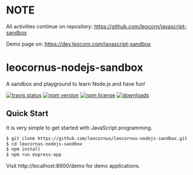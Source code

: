 # NOTE

All activities continue on repository: https://github.com/leocorn/javascript-sandbox

Demo page on: https://dev.leocorn.com/javascript-sandbox

# leocornus-nodejs-sandbox

A sandbox and playground to learn Node.js and have fun!

[![travis status][travis-image]][travis-url] [![npm version][npm-image]][npm-url] [![npm license][license-image]][npm-url] [![downloads][downloads-image]][npm-url]

## Quick Start

It is very simple to get started with JavaScript programming.

```bash
$ git clone https://github.com/leocornus/leocornus-nodejs-sandbox.git
$ cd leocornus-nodejs-sandbox
$ npm install
$ npm run express-app
```

Visit http://localhost:8900/demo for demo applications.

[travis-image]: https://api.travis-ci.org/leocornus/leocornus-nodejs-sandbox.png
[travis-url]: https://travis-ci.org/leocornus/leocornus-nodejs-sandbox

[npm-url]: https://www.npmjs.com/package/leocornus-nodejs-sandbox
[npm-image]: https://img.shields.io/npm/v/leocornus-nodejs-sandbox.svg
[license-image]: https://img.shields.io/npm/l/leocornus-nodejs-sandbox.svg
[downloads-image]: https://img.shields.io/npm/dm/leocornus-nodejs-sandbox.svg

[nodei-image]: https://nodei.co/npm/leocornus-nodejs-sandbox.png?downloads=true&downloadRank=true&stars=true
[nodei-url]: https://nodei.co/npm/leocornus-nodejs-sandbox/
